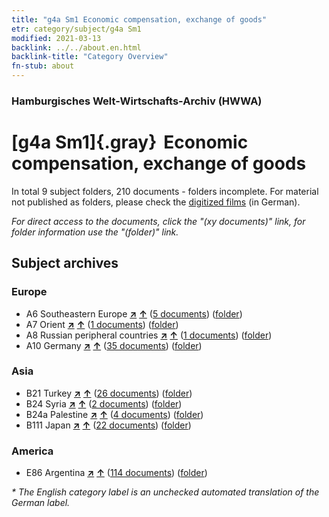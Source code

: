 ```yaml
---
title: "g4a Sm1 Economic compensation, exchange of goods"
etr: category/subject/g4a Sm1
modified: 2021-03-13
backlink: ../../about.en.html
backlink-title: "Category Overview"
fn-stub: about
---
```


### Hamburgisches Welt-Wirtschafts-Archiv (HWWA)
# [g4a Sm1]{.gray}&#8201; Economic compensation, exchange of goods&#160; 





In total 9 subject folders, 210 documents - folders incomplete.
For material not published as folders, please check the [digitized films](/film/h1_sh) (in German).

_For direct access to the documents, click the "(xy documents)" link, for folder information use the "(folder)" link._

## Subject archives



### Europe

- A6 Southeastern Europe [**&nearr;**](../../../geo/i/140900/about.en.html "Southeastern Europe (all folders)") [**&uarr;**](../../../geo/about.en.html#A6 "Country category system") (<a href="https://pm20.zbw.eu/dfgview/sh/140900,144532" title="about: Southeastern Europe : Economic compensation, exchange of goods" target="_blank">5 documents</a>) ([folder](http://purl.org/pressemappe20/folder/sh/140900,144532))
- A7 Orient [**&nearr;**](../../../geo/i/140902/about.en.html "Orient (all folders)") [**&uarr;**](../../../geo/about.en.html#A7 "Country category system") (<a href="https://pm20.zbw.eu/dfgview/sh/140902,144532" title="about: Orient : Economic compensation, exchange of goods" target="_blank">1 documents</a>) ([folder](http://purl.org/pressemappe20/folder/sh/140902,144532))
- A8 Russian peripheral countries [**&nearr;**](../../../geo/i/140904/about.en.html "Russian peripheral countries (all folders)") [**&uarr;**](../../../geo/about.en.html#A8 "Country category system") (<a href="https://pm20.zbw.eu/dfgview/sh/140904,144532" title="about: Russian peripheral countries : Economic compensation, exchange of goods" target="_blank">1 documents</a>) ([folder](http://purl.org/pressemappe20/folder/sh/140904,144532))
- A10 Germany [**&nearr;**](../../../geo/i/126128/about.en.html "Germany (all folders)") [**&uarr;**](../../../geo/about.en.html#A10 "Country category system") (<a href="https://pm20.zbw.eu/dfgview/sh/126128,144532" title="about: Germany : Economic compensation, exchange of goods" target="_blank">35 documents</a>) ([folder](http://purl.org/pressemappe20/folder/sh/126128,144532))

### Asia

- B21 Turkey [**&nearr;**](../../../geo/i/141111/about.en.html "Turkey (all folders)") [**&uarr;**](../../../geo/about.en.html#B21 "Country category system") (<a href="https://pm20.zbw.eu/dfgview/sh/141111,144532" title="about: Turkey : Economic compensation, exchange of goods" target="_blank">26 documents</a>) ([folder](http://purl.org/pressemappe20/folder/sh/141111,144532))
- B24 Syria [**&nearr;**](../../../geo/i/141114/about.en.html "Syria (all folders)") [**&uarr;**](../../../geo/about.en.html#B24 "Country category system") (<a href="https://pm20.zbw.eu/dfgview/sh/141114,144532" title="about: Syria : Economic compensation, exchange of goods" target="_blank">2 documents</a>) ([folder](http://purl.org/pressemappe20/folder/sh/141114,144532))
- B24a Palestine [**&nearr;**](../../../geo/i/141115/about.en.html "Palestine (all folders)") [**&uarr;**](../../../geo/about.en.html#B24a "Country category system") (<a href="https://pm20.zbw.eu/dfgview/sh/141115,144532" title="about: Palestine : Economic compensation, exchange of goods" target="_blank">4 documents</a>) ([folder](http://purl.org/pressemappe20/folder/sh/141115,144532))
- B111 Japan [**&nearr;**](../../../geo/i/141272/about.en.html "Japan (all folders)") [**&uarr;**](../../../geo/about.en.html#B111 "Country category system") (<a href="https://pm20.zbw.eu/dfgview/sh/141272,144532" title="about: Japan : Economic compensation, exchange of goods" target="_blank">22 documents</a>) ([folder](http://purl.org/pressemappe20/folder/sh/141272,144532))

### America

- E86 Argentina [**&nearr;**](../../../geo/i/141692/about.en.html "Argentina (all folders)") [**&uarr;**](../../../geo/about.en.html#E86 "Country category system") (<a href="https://pm20.zbw.eu/dfgview/sh/141692,144532" title="about: Argentina : Economic compensation, exchange of goods" target="_blank">114 documents</a>) ([folder](http://purl.org/pressemappe20/folder/sh/141692,144532))


_* The English category label is an unchecked automated translation of the German label._

